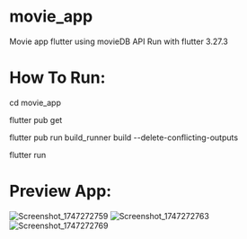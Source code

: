 # movie_app
Movie app flutter using movieDB API
Run with flutter 3.27.3

# How To Run:
cd movie_app

flutter pub get

flutter pub run build_runner build --delete-conflicting-outputs

flutter run

# Preview App:
![Screenshot_1747272759](https://github.com/user-attachments/assets/a79982c0-9e7f-45f0-8924-f382884e2571)
![Screenshot_1747272763](https://github.com/user-attachments/assets/db903de8-2072-4c20-9ad4-70eb267760d6)
![Screenshot_1747272769](https://github.com/user-attachments/assets/510cf0f4-70bd-4549-b74d-db38ac37ffbf)


